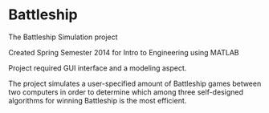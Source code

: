 # Battleship
The Battleship Simulation project 

Created Spring Semester 2014 for Intro to Engineering using MATLAB

Project required GUI interface and a modeling aspect.

The project simulates a user-specified amount of Battleship games between two computers
in order to determine which among three self-designed algorithms for winning Battleship
is the most efficient.
